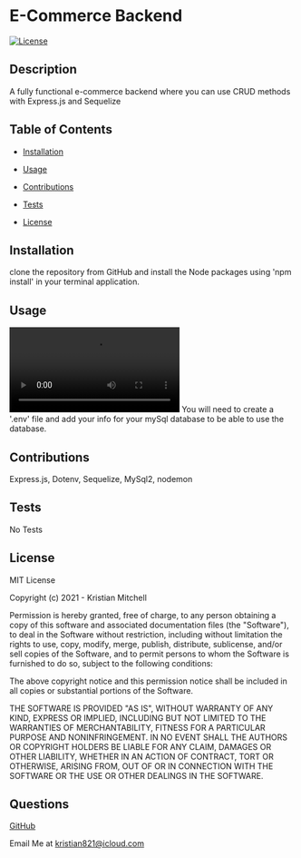 
  # E-Commerce Backend
  [![License](https://img.shields.io/badge/License-MIT-red)](https://opensource.org/licenses/MIT)

  ## Description

  A fully functional e-commerce backend where you can use CRUD methods with Express.js and Sequelize

  ## Table of Contents

  * [Installation](#installation)

  * [Usage](#usage)

  * [Contributions](#contributions)

  * [Tests](#tests)

  * [License](#license)

  ## Installation
  clone the repository from GitHub and install the Node packages using 'npm install' in your terminal application.

  ## Usage

  ![E-Commerce Backend](./example.mp4)
  You will need to create a '.env' file and add your info for your mySql database to be able to use the database. 
  
  ## Contributions

  
  Express.js, Dotenv, Sequelize, MySql2, nodemon
   

  ## Tests

  No Tests

  ## License

  MIT License

Copyright (c) 2021 - Kristian Mitchell

Permission is hereby granted, free of charge, to any person obtaining a copy
of this software and associated documentation files (the "Software"), to deal
in the Software without restriction, including without limitation the rights
to use, copy, modify, merge, publish, distribute, sublicense, and/or sell
copies of the Software, and to permit persons to whom the Software is
furnished to do so, subject to the following conditions:

The above copyright notice and this permission notice shall be included in all
copies or substantial portions of the Software.

THE SOFTWARE IS PROVIDED "AS IS", WITHOUT WARRANTY OF ANY KIND, EXPRESS OR
IMPLIED, INCLUDING BUT NOT LIMITED TO THE WARRANTIES OF MERCHANTABILITY,
FITNESS FOR A PARTICULAR PURPOSE AND NONINFRINGEMENT. IN NO EVENT SHALL THE
AUTHORS OR COPYRIGHT HOLDERS BE LIABLE FOR ANY CLAIM, DAMAGES OR OTHER
LIABILITY, WHETHER IN AN ACTION OF CONTRACT, TORT OR OTHERWISE, ARISING FROM,
OUT OF OR IN CONNECTION WITH THE SOFTWARE OR THE USE OR OTHER DEALINGS IN THE
SOFTWARE.

  ## Questions

  [GitHub](https://github.com/Kristian821/)

  Email Me at kristian821@icloud.com
